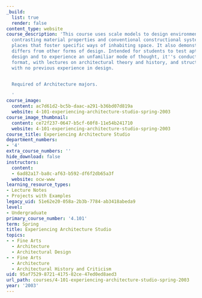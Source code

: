 ```yaml
---
_build:
  list: true
  render: false
content_type: website
course_description: 'This course uses scale models to design environments that orchestrate
  contrasting material properties and conventional constructional systems to create
  places that foster specific ways of inhabiting space. It also demonstrates how architecture
  differs from other forms of design. Intended for students to test aptitude for architectural
  design and to experience an unfamiliar mode of thought, it''s conducted in a studio
  format, with lectures on architectural theory and history, and structured for students
  with no previous experience in design.


  Required of Architecture majors.

  '
course_image:
  content: ac7d61d2-bc5b-daac-a291-b36bd07d819a
  website: 4-101-experiencing-architecture-studio-spring-2003
course_image_thumbnail:
  content: ce72f237-0647-b5cf-60f8-11e54b241710
  website: 4-101-experiencing-architecture-studio-spring-2003
course_title: Experiencing Architecture Studio
department_numbers:
- '4'
extra_course_numbers: ''
hide_download: false
instructors:
  content:
  - 6ad82a17-ba8c-af63-b592-df6f2db65a3f
  website: ocw-www
learning_resource_types:
- Lecture Notes
- Projects with Examples
legacy_uid: 51e62e20-058a-2b3b-7784-ab3418abeda9
level:
- Undergraduate
primary_course_number: '4.101'
term: Spring
title: Experiencing Architecture Studio
topics:
- - Fine Arts
  - Architecture
  - Architectural Design
- - Fine Arts
  - Architecture
  - Architectural History and Criticism
uid: 95af7529-8721-4175-82ce-47ed0ed8aed3
url_path: courses/4-101-experiencing-architecture-studio-spring-2003
year: '2003'
---
```

